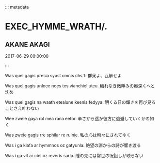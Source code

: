 ::: metadata

# EXEC_HYMME_WRATH/.

## AKANE AKAGI

2017-06-29 00:00:00

:::

Was quel gagis presia syast omnis chs 1.
群衆よ、瓦解せよ

Was quel gagis unloee noes tes vianchiel uteu.
穢れなき微睡みの奥深くへと沈め

Was quel gagis na waath etealune keenis fedyya.
明くる日の輝きを再び見ることさえ叶わない

Wee zweie gaya rol mea rana eetor.
辛さから遥か彼方に逃避していくかの如く

Was zweie gagis rre sphilar re ruinie.
私の心は粉々にされてゆく

Was i ga kiafa ar hymmnos oz gatyunla.
絶望の淵からの詩が響き渡る

Was i ga vit ar ciel oz reveris sarla.
瞳の先には常世の呪詛しか映らない
